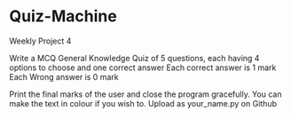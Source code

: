 # Quiz-Machine
Weekly Project 4

Write a MCQ General Knowledge Quiz of 5 questions, each having 4 options to choose and one correct answer
Each correct answer is 1 mark
Each Wrong answer is 0 mark

Print the final marks of the user and close the program gracefully.
You can make the text in colour if you wish to.
Upload as your_name.py on Github

